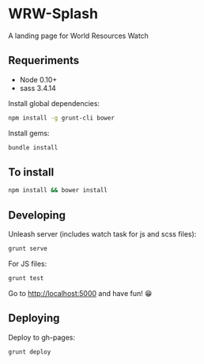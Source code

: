 # WRW-Splash

A landing page for World Resources Watch

## Requeriments

  * Node 0.10+
  * sass 3.4.14
  

Install global dependencies:

  ```  bash
  npm install -g grunt-cli bower
  ```

Install gems:

  ```  bash
  bundle install
  ```


## To install

  ```  bash
  npm install && bower install
  ```
  
## Developing

Unleash server (includes watch task for js and scss files):
  
  ```  bash
  grunt serve
  ```
  
For JS files:

  ```  bash
  grunt test
  ```

Go to [http://localhost:5000](http://localhost:5000 "localhost") and have fun! :grin:

## Deploying

Deploy to gh-pages:
  
```bash
grunt deploy
```

